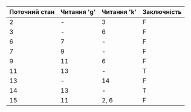 | Поточний стан | Читання 'g' | Читання 'k' | Заключність |
|---------------|-------------|-------------|-------------|
| 2             | -           | 3           | F         |
| 3             | -           | 6           | F         |
| 6             | 7           | -           | F         |
| 7             | 9           | -           | F         |
| 9             | 11          | 6           | F         |
| 11            | 13          | -           | T         |
| 13            | -           | 14         | F          |
| 14            | 13          | -           | T          |
| 15            | 11          | 2, 6        | F         |
